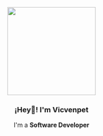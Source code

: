 <p align="center" width="300">
   <img align="center" width="200" src="https://i.ibb.co/xHPFjZN/74773810-1.png" />
   <h3 align="center">¡Hey👋! I'm Vicvenpet</h3>
</p>

<p align="center">I'm a <strong>Software Developer</strong>
<p align="center">
